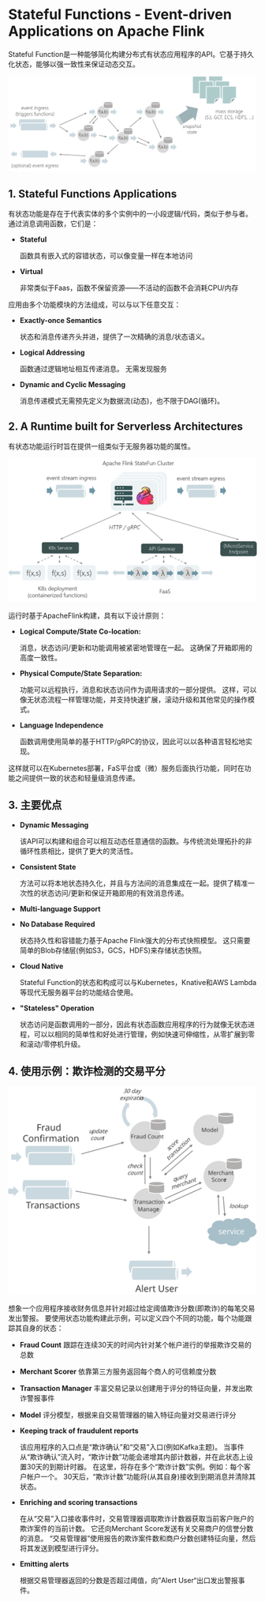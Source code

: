 # Stateful Functions - Event-driven Applications on Apache Flink

Stateful Function是一种能够简化构建分布式有状态应用程序的API。它基于持久化状态，能够以强一致性来保证动态交互。

![](../img/statefun-overview.jpg)

## 1. Stateful Functions Applications

有状态功能是存在于代表实体的多个实例中的一小段逻辑/代码，类似于参与者。通过消息调用函数，它们是：

- **Stateful**

	函数具有嵌入式的容错状态，可以像变量一样在本地访问

- **Virtual**

	非常类似于Faas，函数不保留资源——不活动的函数不会消耗CPU/内存

应用由多个功能模块的方法组成，可以与以下任意交互：

-  **Exactly-once Semantics**

	状态和消息传递齐头并进，提供了一次精确的消息/状态语义。

-  **Logical Addressing**

	函数通过逻辑地址相互传递消息。 无需发现服务

- **Dynamic and Cyclic Messaging**

	消息传递模式无需预先定义为数据流(动态)，也不限于DAG(循环)。

## 2. A Runtime built for Serverless Architectures

有状态功能运行时旨在提供一组类似于无服务器功能的属性。

![](../img/statefun-remote.jpg)

运行时基于ApacheFlink构建，具有以下设计原则：

-  **Logical Compute/State Co-location:**

	消息，状态访问/更新和功能调用被紧密地管理在一起。 这确保了开箱即用的高度一致性。

-  **Physical Compute/State Separation:**

	功能可以远程执行，消息和状态访问作为调用请求的一部分提供。 这样，可以像无状态流程一样管理功能，并支持快速扩展，滚动升级和其他常见的操作模式。

-  **Language Independence**

	函数调用使用简单的基于HTTP/gRPC的协议，因此可以以各种语言轻松地实现。

这样就可以在Kubernetes部署，FaS平台或（微）服务后面执行功能，同时在功能之间提供一致的状态和轻量级消息传递。

## 3. 主要优点

- **Dynamic Messaging**  

	该API可以构建和组合可以相互动态任意通信的函数。与传统流处理拓扑的非循环性质相比，提供了更大的灵活性。

- **Consistent State**  

	方法可以将本地状态持久化，并且与方法间的消息集成在一起。提供了精准一次性的状态访问/更新和保证开箱即用的有效消息传递。

- **Multi-language Support**

- **No Database Required**

	状态持久性和容错能力基于Apache Flink强大的分布式快照模型。 这只需要简单的Blob存储层(例如S3，GCS，HDFS)来存储状态快照。

- **Cloud Native**

	Stateful Function的状态和构成可以与Kubernetes，Knative和AWS Lambda等现代无服务器平台的功能结合使用。

- **"Stateless" Operation**

	状态访问是函数调用的一部分，因此有状态函数应用程序的行为就像无状态进程，可以以相同的简单性和好处进行管理，例如快速可伸缩性，从零扩展到零和滚动/零停机升级。

## 4. 使用示例：欺诈检测的交易平分

![](../img/model-score.svg)

想象一个应用程序接收财务信息并针对超过给定阈值欺诈分数(即欺诈)的每笔交易发出警报。 要使用状态功能构建此示例，可以定义四个不同的功能，每个功能跟踪其自身的状态：

- **Fraud Count**  跟踪在连续30天的时间内针对某个帐户进行的举报欺诈交易的总数

- **Merchant Scorer**   依靠第三方服务返回每个商人的可信赖度分数

- **Transaction Manager**  丰富交易记录以创建用于评分的特征向量，并发出欺诈警报事件

- **Model**  评分模型，根据来自交易管理器的输入特征向量对交易进行评分

- **Keeping track of fraudulent reports**

	该应用程序的入口点是“欺诈确认”和“交易”入口(例如Kafka主题)。 当事件从“欺诈确认”流入时，“欺诈计数”功能会递增其内部计数器，并在此状态上设置30天的到期计时器。 在这里，将存在多个“欺诈计数”实例。例如：每个客户帐户一个。 30天后，“欺诈计数”功能将(从其自身)接收到到期消息并清除其状态。

- **Enriching and scoring transactions**

	在从“交易”入口接收事件时，交易管理器调取欺诈计数器获取当前客户账户的欺诈案件的当前计数。 它还向Merchant Score发送有关交易商户的信誉分数的消息。 “交易管理器”使用报告的欺诈案件数和商户分数创建特征向量，然后将其发送到模型进行评分。

- **Emitting alerts**

	根据交易管理器返回的分数是否超过阈值，向”Alert User“出口发出警报事件。